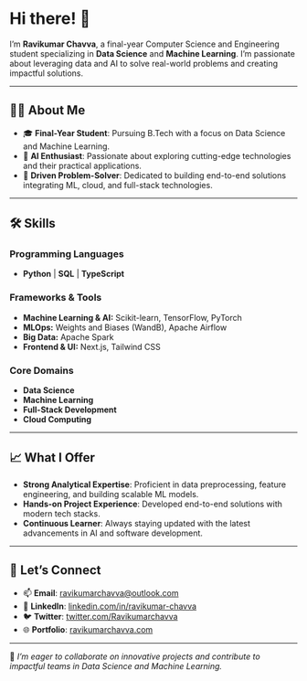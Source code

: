 # Hi there! 👋  

I’m **Ravikumar Chavva**, a final-year Computer Science and Engineering student specializing in **Data Science** and **Machine Learning**. I’m passionate about leveraging data and AI to solve real-world problems and creating impactful solutions.

---

## 👩‍💻 About Me  

- 🎓 **Final-Year Student**: Pursuing B.Tech with a focus on Data Science and Machine Learning.  
- 🤖 **AI Enthusiast**: Passionate about exploring cutting-edge technologies and their practical applications.  
- 🌟 **Driven Problem-Solver**: Dedicated to building end-to-end solutions integrating ML, cloud, and full-stack technologies.  

---

## 🛠️ Skills  

### Programming Languages  
- **Python** | **SQL** | **TypeScript**  

### Frameworks & Tools  
- **Machine Learning & AI:** Scikit-learn, TensorFlow, PyTorch  
- **MLOps:** Weights and Biases (WandB), Apache Airflow  
- **Big Data:** Apache Spark  
- **Frontend & UI:** Next.js, Tailwind CSS  

### Core Domains  
- **Data Science**  
- **Machine Learning**  
- **Full-Stack Development**  
- **Cloud Computing**  

---

## 📈 What I Offer  

- **Strong Analytical Expertise**: Proficient in data preprocessing, feature engineering, and building scalable ML models.  
- **Hands-on Project Experience**: Developed end-to-end solutions with modern tech stacks.  
- **Continuous Learner**: Always staying updated with the latest advancements in AI and software development.  

---

## 🤝 Let’s Connect  

- 📫 **Email**: [ravikumarchavva@outlook.com](mailto:ravikumarchavva@outlook.com)  
- 💼 **LinkedIn**: [linkedin.com/in/ravikumar-chavva](https://www.linkedin.com/in/ravikumar-chavva/)  
- 🐦 **Twitter**: [twitter.com/Ravikumarchavva](https://x.com/Ravikumarchavva)  
- 🌐 **Portfolio**: [ravikumarchavva.com](https://ravikumarchavva.com/)  

---

📢 *I’m eager to collaborate on innovative projects and contribute to impactful teams in Data Science and Machine Learning.*  
